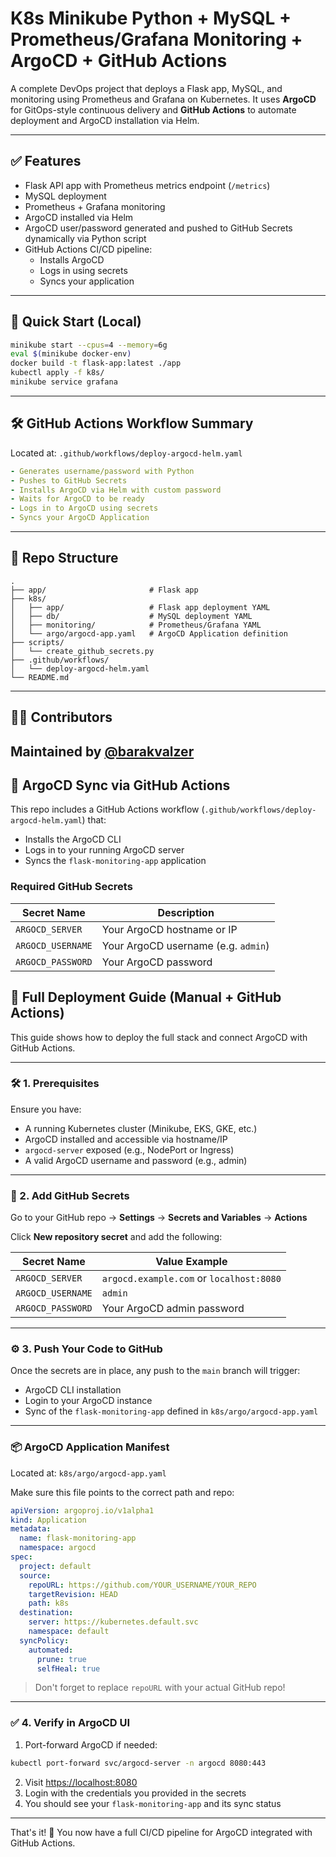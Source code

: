 # K8s Minikube Python + MySQL + Prometheus/Grafana Monitoring + ArgoCD + GitHub Actions

A complete DevOps project that deploys a Flask app, MySQL, and monitoring using Prometheus and Grafana on Kubernetes.
It uses **ArgoCD** for GitOps-style continuous delivery and **GitHub Actions** to automate deployment and ArgoCD installation via Helm.

---

## ✅ Features

- Flask API app with Prometheus metrics endpoint (`/metrics`)
- MySQL deployment
- Prometheus + Grafana monitoring
- ArgoCD installed via Helm
- ArgoCD user/password generated and pushed to GitHub Secrets dynamically via Python script
- GitHub Actions CI/CD pipeline:
  - Installs ArgoCD
  - Logs in using secrets
  - Syncs your application

---

## 🚀 Quick Start (Local)

```bash
minikube start --cpus=4 --memory=6g
eval $(minikube docker-env)
docker build -t flask-app:latest ./app
kubectl apply -f k8s/
minikube service grafana
```

---



## 🛠 GitHub Actions Workflow Summary

Located at: `.github/workflows/deploy-argocd-helm.yaml`

```yaml
- Generates username/password with Python
- Pushes to GitHub Secrets
- Installs ArgoCD via Helm with custom password
- Waits for ArgoCD to be ready
- Logs in to ArgoCD using secrets
- Syncs your ArgoCD Application
```

---

## 📁 Repo Structure

```
.
├── app/                       # Flask app
├── k8s/
│   ├── app/                   # Flask app deployment YAML
│   ├── db/                    # MySQL deployment YAML
│   ├── monitoring/            # Prometheus/Grafana YAML
│   └── argo/argocd-app.yaml   # ArgoCD Application definition
├── scripts/
│   └── create_github_secrets.py
├── .github/workflows/
│   └── deploy-argocd-helm.yaml
└── README.md
```

---

## 👨‍💻 Contributors

Maintained by [@barakvalzer](https://github.com/barakvalzer)
---

## 🔄 ArgoCD Sync via GitHub Actions

This repo includes a GitHub Actions workflow (`.github/workflows/deploy-argocd-helm.yaml`) that:

- Installs the ArgoCD CLI
- Logs in to your running ArgoCD server
- Syncs the `flask-monitoring-app` application

### Required GitHub Secrets

| Secret Name        | Description                          |
|--------------------|--------------------------------------|
| `ARGOCD_SERVER`    | Your ArgoCD hostname or IP           |
| `ARGOCD_USERNAME`  | Your ArgoCD username (e.g. `admin`)  |
| `ARGOCD_PASSWORD`  | Your ArgoCD password                 |---

## 🚀 Full Deployment Guide (Manual + GitHub Actions)

This guide shows how to deploy the full stack and connect ArgoCD with GitHub Actions.

---

### 🛠 1. Prerequisites

Ensure you have:
- A running Kubernetes cluster (Minikube, EKS, GKE, etc.)
- ArgoCD installed and accessible via hostname/IP
- `argocd-server` exposed (e.g., NodePort or Ingress)
- A valid ArgoCD username and password (e.g., admin)

---

### 🔐 2. Add GitHub Secrets

Go to your GitHub repo → **Settings** → **Secrets and Variables** → **Actions**

Click **New repository secret** and add the following:

| Secret Name        | Value Example               |
|--------------------|-----------------------------|
| `ARGOCD_SERVER`    | `argocd.example.com` or `localhost:8080` |
| `ARGOCD_USERNAME`  | `admin`                     |
| `ARGOCD_PASSWORD`  | Your ArgoCD admin password  |

---

### ⚙️ 3. Push Your Code to GitHub

Once the secrets are in place, any push to the `main` branch will trigger:

- ArgoCD CLI installation
- Login to your ArgoCD instance
- Sync of the `flask-monitoring-app` defined in `k8s/argo/argocd-app.yaml`

---

### 📦 ArgoCD Application Manifest

Located at: `k8s/argo/argocd-app.yaml`

Make sure this file points to the correct path and repo:

```yaml
apiVersion: argoproj.io/v1alpha1
kind: Application
metadata:
  name: flask-monitoring-app
  namespace: argocd
spec:
  project: default
  source:
    repoURL: https://github.com/YOUR_USERNAME/YOUR_REPO
    targetRevision: HEAD
    path: k8s
  destination:
    server: https://kubernetes.default.svc
    namespace: default
  syncPolicy:
    automated:
      prune: true
      selfHeal: true
```

> Don't forget to replace `repoURL` with your actual GitHub repo!

---

### ✅ 4. Verify in ArgoCD UI

1. Port-forward ArgoCD if needed:
```bash
kubectl port-forward svc/argocd-server -n argocd 8080:443
```

2. Visit [https://localhost:8080](https://localhost:8080)  
3. Login with the credentials you provided in the secrets  
4. You should see your `flask-monitoring-app` and its sync status

---

That's it! 🎉 You now have a full CI/CD pipeline for ArgoCD integrated with GitHub Actions.